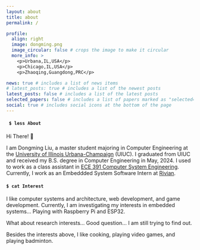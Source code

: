 ```yaml
---
layout: about
title: about
permalink: /

profile:
  align: right
  image: dongming.png
  image_circular: false # crops the image to make it circular
  more_info: >
    <p>Urbana,IL,USA</p>
    <p>Chicago,IL,USA</p>
    <p>Zhaoqing,Guangdong,PRC</p>

news: true # includes a list of news items
# latest_posts: true # includes a list of the newest posts
latest_posts: false # includes a list of the latest posts
selected_papers: false # includes a list of papers marked as "selected={true}", no paper yet
social: true # includes social icons at the bottom of the page
---
```


<h4><code> $ less About </code></h4>
Hi There! 🎉

I am Dongming Liu, a master student majoring in Computer Engineering at the [University of Illinois Urbana-Champaign](https://illinois.edu/) (UIUC). I graduated from UIUC and received my B.S. degree in Computer Engineering in May, 2024. I used to work as a class assistant in [ECE 391 Computer System Engineering](https://ece.illinois.edu/academics/courses/ece391). Currently, I work as an Embeddded System Software Intern at [Rivian](https://rivian.com/).

<h4><code>$ cat Interest </code></h4>
I like computer systems and architecture, web development, and game development. Currently, I am investigating my interests in embedded systems... Playing with Raspberry Pi and ESP32.

What about research interests... Good question... I am still trying to find out.

Besides the interests above, I like cooking, playing video games, and playing badminton.

<!-- Write your biography here. Tell the world about yourself. Link to your favorite [subreddit](http://reddit.com). You can put a picture in, too. The code is already in, just name your picture `prof_pic.jpg` and put it in the `img/` folder. -->

<!-- # subtitle: <a href='#'>Affiliations</a>. Address. Contacts. Moto. Etc.
Put your address / P.O. box / other info right below your picture. You can also disable any of these elements by editing `profile` property of the YAML header of your `_pages/about.md`. Edit `_bibliography/papers.bib` and Jekyll will render your [publications page](/al-folio/publications/) automatically. -->

<!-- Link to your social media connections, too. This theme is set up to use [Font Awesome icons](https://fontawesome.com/) and [Academicons](https://jpswalsh.github.io/academicons/), like the ones below. Add your Facebook, Twitter, LinkedIn, Google Scholar, or just disable all of them. -->
